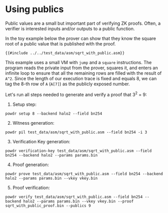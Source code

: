 # Using publics

Public values are a small but important part of verifying ZK proofs.  Often, a
verifier is interested inputs and/or outputs to a public function.

In the toy example below the prover can show that they know the square root of
a public value that is published with the proof.

```
{{#include ../../test_data/asm/sqrt_with_public.asm}}
```

This example uses a small VM with `jump` and a `square` instructions.  The
program reads the private input from the prover, squares it, and enters an
infinite loop to ensure that all the remaining rows are filled with the result of `A^2`.
Since the length of our execution trace is fixed and equals 8, we can tag the
8-th row of `A` (`A[7]`) as the publicly exposed number.

Let's run all steps needed to generate and verify a proof that 3<sup>2</sup> = 9:

1. Setup step:
```console
powdr setup 8 --backend halo2 --field bn254
```

2. Witness generation:
```console
powdr pil test_data/asm/sqrt_with_public.asm --field bn254 -i 3
```

3. Verification Key generation:
```console
powdr verification-key test_data/asm/sqrt_with_public.asm --field bn254 --backend halo2 --params params.bin
```

4. Proof generation:
```console
powdr prove test_data/asm/sqrt_with_public.asm --field bn254 --backend halo2 --params params.bin --vkey vkey.bin
```

5. Proof verification:
```console
powdr verify test_data/asm/sqrt_with_public.asm --field bn254 --backend halo2 --params params.bin --vkey vkey.bin --proof sqrt_with_public_proof.bin --publics 9
```